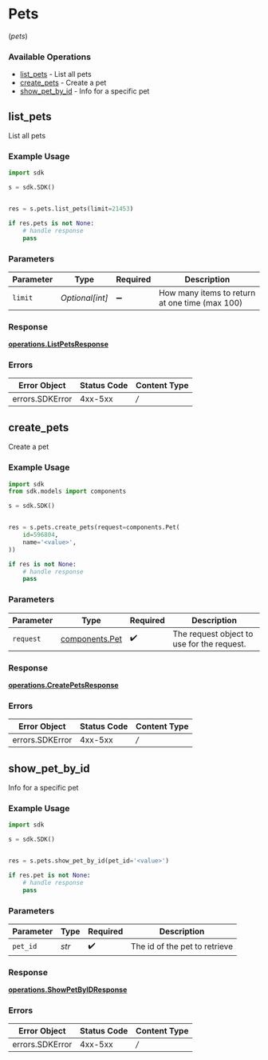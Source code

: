 # Pets
(*pets*)

### Available Operations

* [list_pets](#list_pets) - List all pets
* [create_pets](#create_pets) - Create a pet
* [show_pet_by_id](#show_pet_by_id) - Info for a specific pet

## list_pets

List all pets

### Example Usage

```python
import sdk

s = sdk.SDK()


res = s.pets.list_pets(limit=21453)

if res.pets is not None:
    # handle response
    pass

```

### Parameters

| Parameter                                      | Type                                           | Required                                       | Description                                    |
| ---------------------------------------------- | ---------------------------------------------- | ---------------------------------------------- | ---------------------------------------------- |
| `limit`                                        | *Optional[int]*                                | :heavy_minus_sign:                             | How many items to return at one time (max 100) |


### Response

**[operations.ListPetsResponse](../../models/operations/listpetsresponse.md)**
### Errors

| Error Object    | Status Code     | Content Type    |
| --------------- | --------------- | --------------- |
| errors.SDKError | 4xx-5xx         | */*             |

## create_pets

Create a pet

### Example Usage

```python
import sdk
from sdk.models import components

s = sdk.SDK()


res = s.pets.create_pets(request=components.Pet(
    id=596804,
    name='<value>',
))

if res is not None:
    # handle response
    pass

```

### Parameters

| Parameter                                        | Type                                             | Required                                         | Description                                      |
| ------------------------------------------------ | ------------------------------------------------ | ------------------------------------------------ | ------------------------------------------------ |
| `request`                                        | [components.Pet](../../models/components/pet.md) | :heavy_check_mark:                               | The request object to use for the request.       |


### Response

**[operations.CreatePetsResponse](../../models/operations/createpetsresponse.md)**
### Errors

| Error Object    | Status Code     | Content Type    |
| --------------- | --------------- | --------------- |
| errors.SDKError | 4xx-5xx         | */*             |

## show_pet_by_id

Info for a specific pet

### Example Usage

```python
import sdk

s = sdk.SDK()


res = s.pets.show_pet_by_id(pet_id='<value>')

if res.pet is not None:
    # handle response
    pass

```

### Parameters

| Parameter                     | Type                          | Required                      | Description                   |
| ----------------------------- | ----------------------------- | ----------------------------- | ----------------------------- |
| `pet_id`                      | *str*                         | :heavy_check_mark:            | The id of the pet to retrieve |


### Response

**[operations.ShowPetByIDResponse](../../models/operations/showpetbyidresponse.md)**
### Errors

| Error Object    | Status Code     | Content Type    |
| --------------- | --------------- | --------------- |
| errors.SDKError | 4xx-5xx         | */*             |
